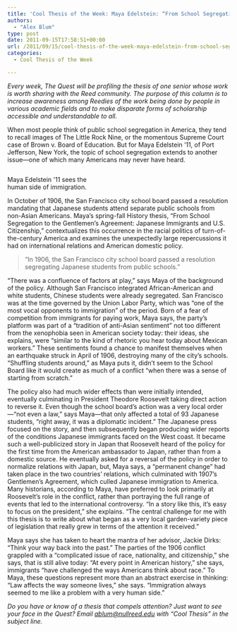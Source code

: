 ```yaml
---
title: 'Cool Thesis of the Week: Maya Edelstein: “From School Segregation to the Gentlemen’s Agreement: Japanese Immigrants and U.S. Citizenship”'
authors: 
  - "Alex Blum"
type: post
date: 2011-09-15T17:58:51+00:00
url: /2011/09/15/cool-thesis-of-the-week-maya-edelstein-from-school-segregation-to-the-gentlemens-agreement-japanese-immigrants-and-u-s-citizenship/
categories:
  - Cool Thesis of the Week

---
```

_Every week, The Quest will be profiling the thesis of one senior whose work is worth sharing with the Reed community. The purpose of this column is to increase awareness among Reedies of the work being done by people in various academic fields and to make disparate forms of scholarship accessible and understandable to all._

When most people think of public school segregation in America, they tend to recall images of The Little Rock Nine, or the momentous Supreme Court case of Brown v. Board of Education. But for Maya Edelstein &#8217;11, of Port Jefferson, New York, the topic of school segregation extends to another issue—one of which many Americans may never have heard.

<div id="attachment_1359" style="width: 210px" class="wp-caption alignright">
  <a href="http://www.reedquest.org/2011/09/cool-thesis-of-the-week-maya-edelstein-from-school-segregation-to-the-gentlemens-agreement-japanese-immigrants-and-u-s-citizenship/mayasmall/" rel="attachment wp-att-1359"><img class="size-medium wp-image-1359" title="Maya" src="https://i1.wp.com/www.reedquest.org/wp-content/uploads/2012/02/mayasmall-200x300.jpg?resize=200%2C300" alt="" data-recalc-dims="1" /></a>
  
  <p class="wp-caption-text">
    Maya Edelstein '11 sees the human side of immigration.
  </p>
</div>

In October of 1906, the San Francisco city school board passed a resolution mandating that Japanese students attend separate public schools from non-Asian Americans. Maya&#8217;s spring-fall History thesis, “From School Segregation to the Gentlemen&#8217;s Agreement: Japanese Immigrants and U.S. Citizenship,” contextualizes this occurrence in the racial politics of turn-of-the-century America and examines the unexpectedly large repercussions it had on international relations and American domestic policy.

> “In 1906, the San Francisco city school board passed a resolution segregating Japanese students from public schools.”

“There was a confluence of factors at play,” says Maya of the background of the policy. Although San Francisco integrated African-American and white students, Chinese students were already segregated. San Francisco was at the time governed by the Union Labor Party, which was “one of the most vocal opponents to immigration” of the period. Born of a fear of competition from immigrants for paying work, Maya says, the party&#8217;s platform was part of a “tradition of anti-Asian sentiment” not too different from the xenophobia seen in American society today: their ideas, she explains, were “similar to the kind of rhetoric you hear today about Mexican workers.” These sentiments found a chance to manifest themselves when an earthquake struck in April of 1906, destroying many of the city&#8217;s schools. “Shuffling students around,” as Maya puts it, didn&#8217;t seem to the School Board like it would create as much of a conflict “when there was a sense of starting from scratch.”

The policy also had much wider effects than were initially intended, eventually culminating in President Theodore Roosevelt taking direct action to reverse it. Even though the school board&#8217;s action was a very local order—“not even a law,” says Maya—that only affected a total of 93 Japanese students, “right away, it was a diplomatic incident.” The Japanese press focused on the story, and then subsequently began producing wider reports of the conditions Japanese immigrants faced on the West coast. It became such a well-publicized story in Japan that Roosevelt heard of the policy for the first time from the American ambassador to Japan, rather than from a domestic source. He eventually asked for a reversal of the policy in order to normalize relations with Japan, but, Maya says, a “permanent change” had taken place in the two countries&#8217; relations, which culminated with 1907&#8217;s Gentlemen&#8217;s Agreement, which culled Japanese immigration to America. Many historians, according to Maya, have preferred to look primarily at Roosevelt&#8217;s role in the conflict, rather than portraying the full range of events that led to the international controversy. “In a story like this, it&#8217;s easy to focus on the president,” she explains. “The central challenge for me with this thesis is to write about what began as a very local garden-variety piece of legislation that really grew in terms of the attention it received.”

Maya says she has taken to heart the mantra of her advisor, Jackie Dirks: “Think your way back into the past.” The parties of the 1906 conflict grappled with a “complicated issue of race, nationality, and citizenship,” she says, that is still alive today: “At every point in American history,” she says, immigrants “have challenged the ways Americans think about race.” To Maya, these questions represent more than an abstract exercise in thinking: “Law affects the way someone lives,” she says. “Immigration always seemed to me like a problem with a very human side.”

 _Do you have or know of a thesis that compels attention? Just want to see your face in the Quest? Email_ [_&#x61;&#x62;&#x6c;&#x75;&#x6d;&#x40;<span class="oe_displaynone">null</span>&#x72;&#x65;&#x65;&#x64;&#x2e;&#x65;&#x64;&#x75;_][1] _with “Cool Thesis” in the subject line._

 [1]: mailto:&#x61;&#x62;&#x6c;&#x75;&#x6d;&#x40;&#x72;&#x65;&#x65;&#x64;&#x2e;&#x65;&#x64;&#x75;